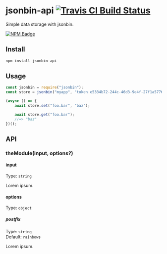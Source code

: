 # jsonbin-api [![Travis CI Build Status](https://img.shields.io/travis/com/Richienb/jsonbin-api/master.svg?style=for-the-badge)](https://travis-ci.com/Richienb/jsonbin-api)

Simple data storage with jsonbin.

[![NPM Badge](https://nodei.co/npm/jsonbin-api.png)](https://npmjs.com/package/jsonbin-api)

## Install

```sh
npm install jsonbin-api
```

## Usage

```js
const jsonbin = require("jsonbin");
const store = jsonbin("myapp", "token e5334b72-244c-46d3-9e4f-27f1a5776816");

(async () => {
	await store.set("foo.bar", "baz");

	await store.get("foo.bar");
	//=> "baz"
})();
```

## API

### theModule(input, options?)

#### input

Type: `string`

Lorem ipsum.

#### options

Type: `object`

##### postfix

Type: `string`\
Default: `rainbows`

Lorem ipsum.
